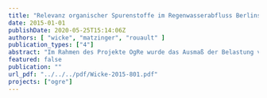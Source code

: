 ```yaml
---
title: "Relevanz organischer Spurenstoffe im Regenwasserabfluss Berlins - Abschlussbericht"
date: 2015-01-01
publishDate: 2020-05-25T15:14:06Z
authors: [ "wicke", "matzinger", "rouault" ]
publication_types: ["4"]
abstract: "Im Rahmen des Projekte OgRe wurde das Ausmaß der Belastung von Regenablauf für Berlin durch ein einjähriges Monitoringprogramm in Regenwasserabfluss der Trennkanalisation unterschiedlicher Einzugsgebietstypen (Altbau, Neubau, Gewerbe, Einfamilienhäuser, Straßenablauf) untersucht. Ziel war, eine möglichst vollständige Erfassung organischer Spurenstoffe zu erreichen (einschließlich Identifizierung zusätzlicher Substanzen durch non-target-Analytik). Darüber hinaus sollte geklärt werden, inwieweit die unterschiedlichen Einzugsgebietstypen ein unterschiedliches Spektrum an Belastung durch Spurenstoffe aufweisen. Diese Informationen wurden dann genutzt, um eine Hochrechnung der über das Regenwasser in die Gewässer gelangenden Spurenstofffrachten für Gesamt-Berlin und einzelne Gewässerabschnitte zu ermöglichen. Die erhaltenen Frachten wurden verglichen mit modellierten Frachten abwasserbürtiger Spurenstoffe, die über Kläranlagenablauf in die Berliner Gewässer gelangen. Insgesamt wurden etwa 90 volumenproportionale Mischproben auf ein Set von etwa 100 Spurenstoffen analysiert. Zusätzlich wurden 12 Regenereignisse in der Panke beprobt, um Spitzenkonzentrationen regenwasserbürtiger Spurenstoffe im Gewässer zu ermitteln und ins Verhältnis zur Trockenwetterbelastung (5 Proben) zu setzen. Auch eine Untersuchung mikrobiologischer Parameter und der zeitlichen Dynamik konnten im Rahmen des Projektes durchgeführt werden."
featured: false
publication: ""
url_pdf: "../../../pdf/Wicke-2015-801.pdf"
projects: ["ogre"]
---
```


